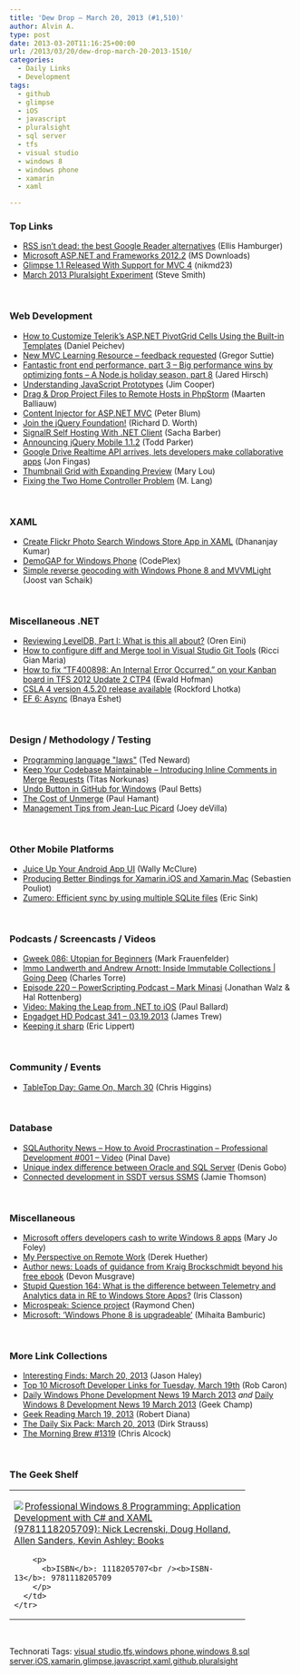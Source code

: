 ```yaml
---
title: 'Dew Drop – March 20, 2013 (#1,510)'
author: Alvin A.
type: post
date: 2013-03-20T11:16:25+00:00
url: /2013/03/20/dew-drop-march-20-2013-1510/
categories:
  - Daily Links
  - Development
tags:
  - github
  - glimpse
  - iOS
  - javascript
  - pluralsight
  - sql server
  - tfs
  - visual studio
  - windows 8
  - windows phone
  - xamarin
  - xaml

---
```

### <a name="top"></a>Top Links

  * <a href="http://www.theverge.com/2013/3/19/4119006/the-best-google-reader-alternatives" target="_blank">RSS isn&#8217;t dead: the best Google Reader alternatives</a> (Ellis Hamburger)
  * <a href="http://www.microsoft.com/en-us/download/details.aspx?id=36829&WT.mc_id=rss_alldownloads_all" target="_blank">Microsoft ASP.NET and Frameworks 2012.2</a> (MS Downloads)
  * <a href="http://blog.getglimpse.com/2013/03/19/glimpse-1-1-released-with-support-for-mvc-4/" target="_blank">Glimpse 1.1 Released With Support for MVC 4</a> (nikmd23)
  * <a href="http://ardalis.com/march-2013-pluralsight-experiment" target="_blank">March 2013 Pluralsight Experiment</a> (Steve Smith)

&#160;

### <a name="web"></a>Web Development

  * <a href="http://feedproxy.google.com/~r/Telerik/~3/dHz6cr-eeuE/how-to-customize-telerik's-asp.net-pivotgrid-cells-using-the-built-in-templates" target="_blank">How to Customize Telerik&#8217;s ASP.NET PivotGrid Cells Using the Built-in Templates</a> (Daniel Peichev)
  * <a href="http://gregorsuttie.com/2013/03/19/new-mvc-learning-resource-feedback-requested/" target="_blank">New MVC Learning Resource – feedback requested</a> (Gregor Suttie)
  * <a href="https://hacks.mozilla.org/2013/03/fantastic-front-end-performance-part-3-big-performance-wins-by-optimizing-fonts-a-node-js-holiday-season-part-8/" target="_blank">Fantastic front end performance, part 3 – Big performance wins by optimizing fonts – A Node.js holiday season, part 8</a> (Jared Hirsch)
  * <a href="http://blog.pluralsight.com/2013/03/19/understanding-javascript-prototypes/" target="_blank">Understanding JavaScript Prototypes</a> (Jim Cooper)
  * <a href="http://feedproxy.google.com/~r/jetbrains_webIde/~3/H_rIEvYUHCQ/" target="_blank">Drag & Drop Project Files to Remote Hosts in PhpStorm</a> (Maarten Balliauw)
  * <a href="http://weblogs.asp.net/peterblum/archive/2013/03/19/content-injector-for-asp-net-mvc.aspx" target="_blank">Content Injector for ASP.NET MVC</a> (Peter Blum)
  * <a href="http://blog.jquery.com/2013/03/19/join-the-jquery-foundation/" target="_blank">Join the jQuery Foundation!</a> (Richard D. Worth)
  * <a href="http://sachabarbs.wordpress.com/2013/03/19/signalr-self-hosting-with-net-client/" target="_blank">SignalR Self Hosting With .NET Client</a> (Sacha Barber)
  * <a href="http://jquerymobile.com/blog/2013/03/19/announcing-jquery-mobile-1-1-2/" target="_blank">Announcing jQuery Mobile 1.1.2</a> (Todd Parker)
  * <a href="http://www.engadget.com/2013/03/19/google-drive-realtime-api-lets-developers-make-collaborative-apps/" target="_blank">Google Drive Realtime API arrives, lets developers make collaborative apps</a> (Jon Fingas)
  * <a href="http://tympanus.net/codrops/2013/03/19/thumbnail-grid-with-expanding-preview/" target="_blank">Thumbnail Grid with Expanding Preview</a> (Mary Lou)
  * <a href="http://candordeveloper.com/2013/03/19/fixing-the-two-home-controller-problem/" target="_blank">Fixing the Two Home Controller Problem</a> (M. Lang)

&#160;

### <a name="silverlight"></a>XAML

  * <a href="http://debugmode.net/2013/03/20/create-flickr-photo-search-windows-store-app-in-xaml/" target="_blank">Create Flickr Photo Search Windows Store App in XAML</a> (Dhananjay Kumar)
  * <a href="http://demogap.codeplex.com/" target="_blank">DemoGAP for Windows Phone</a> (CodePlex)
  * <a href="http://dotnetbyexample.blogspot.co.uk/2013/03/simple-reverse-geocoding-with-windows.html?utm_source=feedburner&utm_medium=feed&utm_campaign=Feed:+blogspot/dotnetbyexample+%28.NET+by+Example%29&utm_content=Google+Reader" target="_blank">Simple reverse geocoding with Windows Phone 8 and MVVMLight</a> (Joost van Schaik)

&#160;

### <a name="dotnet"></a>Miscellaneous .NET

  * <a href="http://feedproxy.google.com/~r/AyendeRahien/~3/dMN1AzofocI/reviewing-leveldb-part-i-what-is-this-all-about" target="_blank">Reviewing LevelDB, Part I: What is this all about?</a> (Oren Eini)
  * <a href="http://feedproxy.google.com/~r/AlkampferEng/~3/Dq1dHxKOySc/" target="_blank">How to configure diff and Merge tool in Visual Studio Git Tools</a> (Ricci Gian Maria)
  * <a href="http://blogs.msdn.com/b/visualstudioalm/archive/2013/03/19/how-to-fix-tf400898-an-internal-error-occurred-on-your-kanban-board-in-tfs-2012-update-2.aspx" target="_blank">How to fix “TF400898: An Internal Error Occurred.” on your Kanban board in TFS 2012 Update 2 CTP4</a> (Ewald Hofman)
  * <a href="http://www.lhotka.net/weblog/CSLA4Version4520ReleaseAvailable.aspx" target="_blank">CSLA 4 version 4.5.20 release available</a> (Rockford Lhotka)
  * <a href="http://blogs.microsoft.co.il/blogs/bnaya/archive/2013/03/19/ef-6-async.aspx" target="_blank">EF 6: Async</a> (Bnaya Eshet)

&#160;

### <a name="design"></a>Design / Methodology / Testing

  * <a href="http://blogs.tedneward.com/2013/03/20/Programming+Language+Laws.aspx" target="_blank">Programming language "laws"</a> (Ted Neward)
  * <a href="http://blog.assembla.com/assemblablog/tabid/12618/bid/96389/Keep-Your-Codebase-Maintainable-Introducing-Inline-Comments-in-Merge-Requests.aspx" target="_blank">Keep Your Codebase Maintainable &#8211; Introducing Inline Comments in Merge Requests</a> (Titas Norkunas)
  * <a href="https://github.com/blog/1441-undo-button-in-github-for-windows" target="_blank">Undo Button in GitHub for Windows</a> (Paul Betts)
  * <a href="http://feedproxy.google.com/~r/paulhammant/~3/FlyJgv7Gccs/cost-of-unmerge" target="_blank">The Cost of Unmerge</a> (Paul Hamant)
  * <a href="http://www.globalnerdy.com/2013/03/19/management-tips-from-jean-luc-picard/" target="_blank">Management Tips from Jean-Luc Picard</a> (Joey deVilla)

&#160;

### <a name="mobile"></a>Other Mobile Platforms

  * <a href="http://visualstudiomagazine.com/articles/2013/03/01/enhancing-your-uis.aspx" target="_blank">Juice Up Your Android App UI</a> (Wally McClure)
  * <a href="http://blog.xamarin.com/producing-better-bindings-for-xamarin.ios-and-xamarin.mac/" target="_blank">Producing Better Bindings for Xamarin.iOS and Xamarin.Mac</a> (Sebastien Pouliot)
  * <a href="http://www.ericsink.com/entries/rss_cat_3.html" target="_blank">Zumero: Efficient sync by using multiple SQLite files</a> (Eric Sink)

&#160;

### <a name="podcasts"></a>Podcasts / Screencasts / Videos

  * <a href="http://gweek.libsyn.com/gweek-086-utopian-for-beginners" target="_blank">Gweek 086: Utopian for Beginners</a> (Mark Frauenfelder)
  * <a href="http://channel9.msdn.com/Shows/Going+Deep/Immo-Landwerth-and-Andrew-Arnott-Inside-Immutable-Collections" target="_blank">Immo Landwerth and Andrew Arnott: Inside Immutable Collections | Going Deep</a> (Charles Torre)
  * <a href="http://feedproxy.google.com/~r/Powerscripting/~3/Pl_ZEI9KDgM/episode-220-power-scripting-podcast-mark-minasi" target="_blank">Episode 220 &#8211; PowerScripting Podcast &#8211; Mark Minasi</a> (Jonathan Walz & Hal Rottenberg)
  * <a href="http://blog.pluralsight.com/2013/03/19/video-making-the-leap-from-net-to-ios/" target="_blank">Video: Making the Leap from .NET to iOS</a> (Paul Ballard)
  * <a href="http://www.engadget.com/2013/03/19/engadget-hd-podcast-341-03-19-2013/" target="_blank">Engadget HD Podcast 341 &#8211; 03.19.2013</a> (James Trew)
  * <a href="http://ericlippert.com/2013/03/19/keeping-it-sharp/?utm_source=rss&utm_medium=rss&utm_campaign=keeping-it-sharp" target="_blank">Keeping it sharp</a> (Eric Lippert)

&#160;

### <a name="events"></a>Community / Events

  * <a href="http://mentalfloss.feedsportal.com/c/35119/f/649404/s/29bf174f/l/0Lmentalfloss0N0Carticle0C495390Ctabletop0Eday0Egame0Emarch0E30A/story01.htm" target="_blank">TableTop Day: Game On, March 30</a> (Chris Higgins)

&#160;

### <a name="sql"></a>Database

  * <a href="http://blog.sqlauthority.com/2013/03/20/sqlauthority-news-how-to-avoid-procrastination-professional-development-001-video/" target="_blank">SQLAuthority News – How to Avoid Procrastination – Professional Development #001 – Video</a> (Pinal Dave)
  * <a href="http://blogs.lessthandot.com/index.php/DataMgmt/DBProgramming/unique-index-difference-between-oracle" target="_blank">Unique index difference between Oracle and SQL Server</a> (Denis Gobo)
  * <a href="http://feedproxy.google.com/~r/jamiet/~3/J5u4PbbvSQk/connected-development-in-ssdt-versus-ssms.aspx" target="_blank">Connected development in SSDT versus SSMS</a> (Jamie Thomson)

&#160;

### <a name="misc"></a>Miscellaneous

  * <a href="http://www.zdnet.com/microsoft-offers-developers-cash-to-write-windows-8-apps-7000012851/" target="_blank">Microsoft offers developers cash to write Windows 8 apps</a> (Mary Jo Foley)
  * <a href="http://feedproxy.google.com/~r/LeadingAgile/~3/av5H_dM1NsY/" target="_blank">My Perspective on Remote Work</a> (Derek Huether)
  * <a href="http://blogs.msdn.com/b/microsoft_press/archive/2013/03/19/author-news-loads-of-guidance-from-kraig-brockschmidt-beyond-his-free-ebook.aspx" target="_blank">Author news: Loads of guidance from Kraig Brockschmidt beyond his free ebook</a> (Devon Musgrave)
  * <a href="http://www.irisclasson.com/2013/03/19/stupid-question-164-what-is-the-difference-between-telemetry-and-analytics-data-in-re-to-windows-store-apps/" target="_blank">Stupid Question 164: What is the difference between Telemetry and Analytics data in RE to Windows Store Apps?</a> (Iris Classon)
  * <a href="http://blogs.msdn.com/b/oldnewthing/archive/2013/03/19/10403330.aspx" target="_blank">Microspeak: Science project</a> (Raymond Chen)
  * <a href="http://feeds.betanews.com/~r/bn/~3/ryaS7apj2AI/" target="_blank">Microsoft: &#8216;Windows Phone 8 is upgradeable&#8217;</a> (Mihaita Bamburic)

&#160;

### <a name="links"></a>More Link Collections

  * <a href="http://jasonhaley.com/blog/post.aspx?id=e7a698f7-cd9d-45a0-87c2-bbe4576234a0" target="_blank">Interesting Finds: March 20, 2013</a> (Jason Haley)
  * <a href="http://blogs.msdn.com/b/robcaron/archive/2013/03/19/top-10-microsoft-developer-links-for-tuesday-march-19th.aspx" target="_blank">Top 10 Microsoft Developer Links for Tuesday, March 19th</a> (Rob Caron)
  * <a href="http://feedproxy.google.com/~r/Windowsphonegeek/~3/FLYDXKmy6HQ/daily-windows-phone-development-news-19-march-2013" target="_blank">Daily Windows Phone Development News 19 March 2013</a> _and_ <a href="http://www.geekchamp.com/windows-8-news/daily-windows-8-development-news-19-march-2013" target="_blank">Daily Windows 8 Development News 19 March 2013</a> (Geek Champ)
  * <a href="http://feedproxy.google.com/~r/RegularGeek/~3/8fhmvIr_zuU/" target="_blank">Geek Reading March 19, 2013</a> (Robert Diana)
  * <a href="http://feeds.feedblitz.com/~/39208893/0/dirkstrauss~The-Daily-Six-Pack-March" target="_blank">The Daily Six Pack: March 20, 2013</a> (Dirk Strauss)
  * <a href="http://feedproxy.google.com/~r/ReflectivePerspective/~3/0zuCJ1B9gP0/" target="_blank">The Morning Brew #1319</a> (Chris Alcock)

&#160;

### <a name="shelf"></a>The Geek Shelf

<div style="padding-bottom: 0px; margin: 0px; padding-left: 0px; padding-right: 0px; display: inline; float: none; padding-top: 0px" id="scid:7dc1bd33-94bd-46fd-a20b-0131235bcd47:93929287-8565-454f-8c5d-195476b7f0d1" class="wlWriterEditableSmartContent">
  <table cellspacing="0" cellpadding="2" width="400" border="0" unselectable="on">
    <tr>
      <td valign="top" width="400">
        <p>
          <a title="Professional Windows 8 Programming: Application Development with C# and XAML (9781118205709): Nick Lecrenski, Doug Holland, Allen Sanders, Kevin Ashley: Books" href="http://www.amazon.com/exec/obidos/ASIN/1118205707/alvinashcraft-20"><img data-recalc-dims="1" decoding="async" src="https://i0.wp.com/images.amazon.com/images/P/1118205707.01.MZZZZZZZ.jpg?w=660" border="0" align="left" style="float:left" />Professional Windows 8 Programming: Application Development with C# and XAML (9781118205709): Nick Lecrenski, Doug Holland, Allen Sanders, Kevin Ashley: Books</a>
        </p>
        
        <p>
          <b>ISBN</b>: 1118205707<br /><b>ISBN-13</b>: 9781118205709
        </p>
      </td>
    </tr>
  </table>
</div>

&#160;

<div style="padding-bottom: 0px; margin: 0px; padding-left: 0px; padding-right: 0px; display: inline; float: none; padding-top: 0px" id="scid:0767317B-992E-4b12-91E0-4F059A8CECA8:5862253e-70a4-4a19-90b0-8909edb5a6bf" class="wlWriterEditableSmartContent">
  Technorati Tags: <a href="http://technorati.com/tags/visual+studio" rel="tag">visual studio</a>,<a href="http://technorati.com/tags/tfs" rel="tag">tfs</a>,<a href="http://technorati.com/tags/windows+phone" rel="tag">windows phone</a>,<a href="http://technorati.com/tags/windows+8" rel="tag">windows 8</a>,<a href="http://technorati.com/tags/sql+server" rel="tag">sql server</a>,<a href="http://technorati.com/tags/iOS" rel="tag">iOS</a>,<a href="http://technorati.com/tags/xamarin" rel="tag">xamarin</a>,<a href="http://technorati.com/tags/glimpse" rel="tag">glimpse</a>,<a href="http://technorati.com/tags/javascript" rel="tag">javascript</a>,<a href="http://technorati.com/tags/xaml" rel="tag">xaml</a>,<a href="http://technorati.com/tags/github" rel="tag">github</a>,<a href="http://technorati.com/tags/pluralsight" rel="tag">pluralsight</a>
</div>